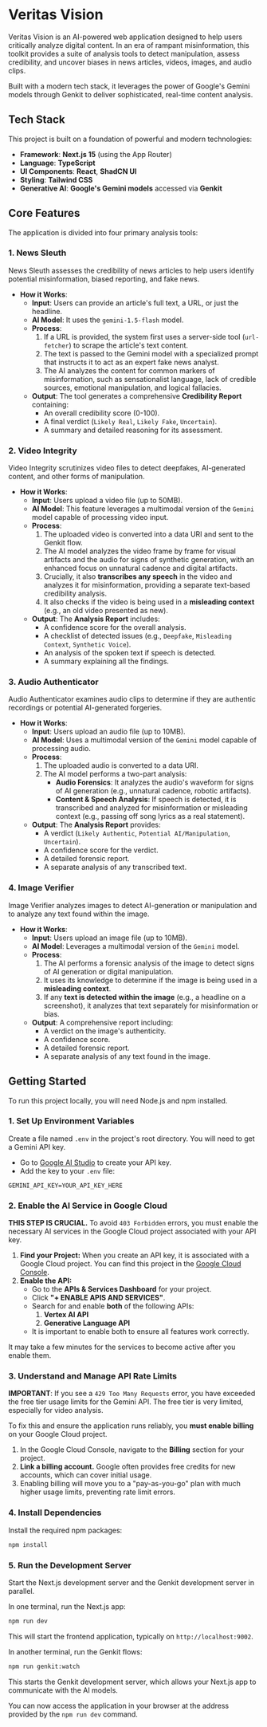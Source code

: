 # Veritas Vision

Veritas Vision is an AI-powered web application designed to help users critically analyze digital content. In an era of rampant misinformation, this toolkit provides a suite of analysis tools to detect manipulation, assess credibility, and uncover biases in news articles, videos, images, and audio clips.

Built with a modern tech stack, it leverages the power of Google's Gemini models through Genkit to deliver sophisticated, real-time content analysis.

## Tech Stack

This project is built on a foundation of powerful and modern technologies:

- **Framework**: **Next.js 15** (using the App Router)
- **Language**: **TypeScript**
- **UI Components**: **React**, **ShadCN UI**
- **Styling**: **Tailwind CSS**
- **Generative AI**: **Google's Gemini models** accessed via **Genkit**

## Core Features

The application is divided into four primary analysis tools:

### 1. News Sleuth

News Sleuth assesses the credibility of news articles to help users identify potential misinformation, biased reporting, and fake news.

- **How it Works**:
  - **Input**: Users can provide an article's full text, a URL, or just the headline.
  - **AI Model**: It uses the `gemini-1.5-flash` model.
  - **Process**:
    1.  If a URL is provided, the system first uses a server-side tool (`url-fetcher`) to scrape the article's text content.
    2.  The text is passed to the Gemini model with a specialized prompt that instructs it to act as an expert fake news analyst.
    3.  The AI analyzes the content for common markers of misinformation, such as sensationalist language, lack of credible sources, emotional manipulation, and logical fallacies.
  - **Output**: The tool generates a comprehensive **Credibility Report** containing:
    - An overall credibility score (0-100).
    - A final verdict (`Likely Real`, `Likely Fake`, `Uncertain`).
    - A summary and detailed reasoning for its assessment.

### 2. Video Integrity

Video Integrity scrutinizes video files to detect deepfakes, AI-generated content, and other forms of manipulation.

- **How it Works**:
  - **Input**: Users upload a video file (up to 50MB).
  - **AI Model**: This feature leverages a multimodal version of the `Gemini` model capable of processing video input.
  - **Process**:
    1.  The uploaded video is converted into a data URI and sent to the Genkit flow.
    2.  The AI model analyzes the video frame by frame for visual artifacts and the audio for signs of synthetic generation, with an enhanced focus on unnatural cadence and digital artifacts.
    3.  Crucially, it also **transcribes any speech** in the video and analyzes it for misinformation, providing a separate text-based credibility analysis.
    4.  It also checks if the video is being used in a **misleading context** (e.g., an old video presented as new).
  - **Output**: The **Analysis Report** includes:
    - A confidence score for the overall analysis.
    - A checklist of detected issues (e.g., `Deepfake`, `Misleading Context`, `Synthetic Voice`).
    - An analysis of the spoken text if speech is detected.
    - A summary explaining all the findings.

### 3. Audio Authenticator

Audio Authenticator examines audio clips to determine if they are authentic recordings or potential AI-generated forgeries.

- **How it Works**:
  - **Input**: Users upload an audio file (up to 10MB).
  - **AI Model**: Uses a multimodal version of the `Gemini` model capable of processing audio.
  - **Process**:
    1.  The uploaded audio is converted to a data URI.
    2.  The AI model performs a two-part analysis:
        - **Audio Forensics**: It analyzes the audio's waveform for signs of AI generation (e.g., unnatural cadence, robotic artifacts).
        - **Content & Speech Analysis**: If speech is detected, it is transcribed and analyzed for misinformation or misleading context (e.g., passing off song lyrics as a real statement).
  - **Output**: The **Analysis Report** provides:
    - A verdict (`Likely Authentic`, `Potential AI/Manipulation`, `Uncertain`).
    - A confidence score for the verdict.
    - A detailed forensic report.
    - A separate analysis of any transcribed text.

### 4. Image Verifier

Image Verifier analyzes images to detect AI-generation or manipulation and to analyze any text found within the image.

- **How it Works**:
  - **Input**: Users upload an image file (up to 10MB).
  - **AI Model**: Leverages a multimodal version of the `Gemini` model.
  - **Process**:
    1. The AI performs a forensic analysis of the image to detect signs of AI generation or digital manipulation.
    2. It uses its knowledge to determine if the image is being used in a **misleading context**.
    3. If any **text is detected within the image** (e.g., a headline on a screenshot), it analyzes that text separately for misinformation or bias.
  - **Output**: A comprehensive report including:
    - A verdict on the image's authenticity.
    - A confidence score.
    - A detailed forensic report.
    - A separate analysis of any text found in the image.

## Getting Started

To run this project locally, you will need Node.js and npm installed.

### 1. Set Up Environment Variables

Create a file named `.env` in the project's root directory. You will need to get a Gemini API key.

- Go to [Google AI Studio](https://aistudio.google.com/) to create your API key.
- Add the key to your `.env` file:
```
GEMINI_API_KEY=YOUR_API_KEY_HERE
```

### 2. Enable the AI Service in Google Cloud

**THIS STEP IS CRUCIAL.** To avoid `403 Forbidden` errors, you must enable the necessary AI services in the Google Cloud project associated with your API key.

1.  **Find your Project:** When you create an API key, it is associated with a Google Cloud project. You can find this project in the [Google Cloud Console](https://console.cloud.google.com/).
2.  **Enable the API:**
    - Go to the **APIs & Services Dashboard** for your project.
    - Click **"+ ENABLE APIS AND SERVICES"**.
    - Search for and enable **both** of the following APIs:
        1. **Vertex AI API**
        2. **Generative Language API**
    - It is important to enable both to ensure all features work correctly.

It may take a few minutes for the services to become active after you enable them.

### 3. Understand and Manage API Rate Limits

**IMPORTANT**: If you see a `429 Too Many Requests` error, you have exceeded the free tier usage limits for the Gemini API. The free tier is very limited, especially for video analysis.

To fix this and ensure the application runs reliably, you **must enable billing** on your Google Cloud project.

1.  In the Google Cloud Console, navigate to the **Billing** section for your project.
2.  **Link a billing account.** Google often provides free credits for new accounts, which can cover initial usage.
3.  Enabling billing will move you to a "pay-as-you-go" plan with much higher usage limits, preventing rate limit errors.

### 4. Install Dependencies

Install the required npm packages:
```bash
npm install
```

### 5. Run the Development Server

Start the Next.js development server and the Genkit development server in parallel.

In one terminal, run the Next.js app:
```bash
npm run dev
```
This will start the frontend application, typically on `http://localhost:9002`.

In another terminal, run the Genkit flows:
```bash
npm run genkit:watch
```
This starts the Genkit development server, which allows your Next.js app to communicate with the AI models.

You can now access the application in your browser at the address provided by the `npm run dev` command.
